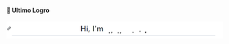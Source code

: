 #### 👋 Ultimo Logro 
<!--START_SECTION:activity-->
<!--END_SECTION:activity-->

![dada](/inventorTransform.gif)
